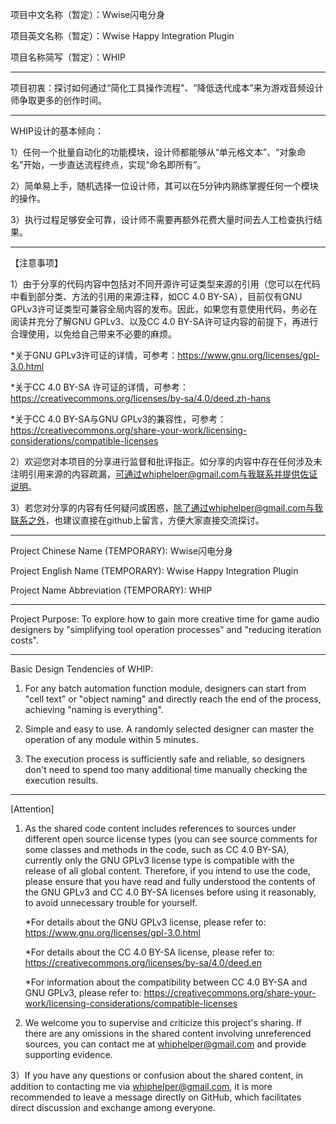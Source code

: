 项目中文名称（暂定）：Wwise闪电分身

项目英文名称（暂定）：Wwise Happy Integration Plugin

项目名称简写（暂定）：WHIP

-----------------
项目初衷：探讨如何通过“简化工具操作流程”、“降低迭代成本”来为游戏音频设计师争取更多的创作时间。

-----------------
WHIP设计的基本倾向：

1）任何一个批量自动化的功能模块，设计师都能够从“单元格文本”、“对象命名”开始，一步直达流程终点，实现“命名即所有”。

2）简单易上手，随机选择一位设计师，其可以在5分钟内熟练掌握任何一个模块的操作。

3）执行过程足够安全可靠，设计师不需要再额外花费大量时间去人工检查执行结果。

-----------------
【注意事项】

1）由于分享的代码内容中包括对不同开源许可证类型来源的引用（您可以在代码中看到部分类、方法的引用的来源注释，如CC 4.0 BY-SA），目前仅有GNU GPLv3许可证类型可兼容全局内容的发布。因此，如果您有意使用代码，务必在阅读并充分了解GNU GPLv3、以及CC 4.0 BY-SA许可证内容的前提下，再进行合理使用，以免给自己带来不必要的麻烦。

  *关于GNU GPLv3许可证的详情，可参考：https://www.gnu.org/licenses/gpl-3.0.html 
  
  *关于CC 4.0 BY-SA 许可证的详情，可参考：https://creativecommons.org/licenses/by-sa/4.0/deed.zh-hans
  
  *关于CC 4.0 BY-SA与GNU GPLv3的兼容性，可参考：https://creativecommons.org/share-your-work/licensing-considerations/compatible-licenses

2）欢迎您对本项目的分享进行监督和批评指正。如分享的内容中存在任何涉及未注明引用来源的内容疏漏，可通过whiphelper@gmail.com与我联系并提供佐证说明。

3）若您对分享的内容有任何疑问或困惑，除了通过whiphelper@gmail.com与我联系之外，也建议直接在github上留言，方便大家直接交流探讨。


----------------------------------
Project Chinese Name (TEMPORARY): Wwise闪电分身

Project English Name (TEMPORARY): Wwise Happy Integration Plugin

Project Name Abbreviation (TEMPORARY): WHIP

-----------------
Project Purpose: To explore how to gain more creative time for game audio designers by "simplifying tool operation processes" and "reducing iteration costs".

-----------------
Basic Design Tendencies of WHIP:

1) For any batch automation function module, designers can start from "cell text" or "object naming" and directly reach the end of the process, achieving "naming is everything".

2) Simple and easy to use. A randomly selected designer can master the operation of any module within 5 minutes.

3) The execution process is sufficiently safe and reliable, so designers don't need to spend too many additional time manually checking the execution results.

-----------------
[Attention]

1) As the shared code content includes references to sources under different open source license types (you can see source comments for some classes and methods in the code, such as CC 4.0 BY-SA), currently only the GNU GPLv3 license type is compatible with the release of all global content. Therefore, if you intend to use the code, please ensure that you have read and fully understood the contents of the GNU GPLv3 and CC 4.0 BY-SA licenses before using it reasonably, to avoid unnecessary trouble for yourself.

   *For details about the GNU GPLv3 license, please refer to: https://www.gnu.org/licenses/gpl-3.0.html 

   *For details about the CC 4.0 BY-SA license, please refer to: https://creativecommons.org/licenses/by-sa/4.0/deed.en 

   *For information about the compatibility between CC 4.0 BY-SA and GNU GPLv3, please refer to: https://creativecommons.org/share-your-work/licensing-considerations/compatible-licenses

3) We welcome you to supervise and criticize this project's sharing. If there are any omissions in the shared content involving unreferenced sources, you can contact me at whiphelper@gmail.com and provide supporting evidence.

3）If you have any questions or confusion about the shared content, in addition to contacting me via whiphelper@gmail.com, it is more recommended to leave a message directly on GitHub, which facilitates direct discussion and exchange among everyone.
